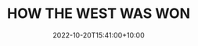 ---
date: 2022-10-20T15:41:00+10:00
description: A 61x61 centimetre painting by @steampoweredmedia
draft: false
icon: 2022-10-20-how-the-west-was-won.webp
language: en
title: HOW THE WEST WAS WON
link: https://www.instagram.com/p/Cj5lKBhsVkh/
alt: A photo of a 61x61 centimetre painting of a cattle skull on a light blue background.

---